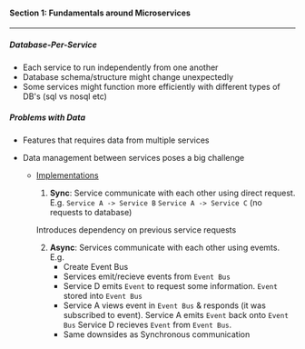  #### Section 1: Fundamentals around Microservices

 ---
 
 ##### Database-Per-Service

- Each service to run independently from one another
- Database schema/structure might change unexpectedly
- Some services might function more efficiently with different types of DB's (sql vs nosql etc)

##### Problems with Data

- Features that requires data from multiple services
- Data management between services poses a big challenge

  * <u>Implementations</u>
    1. <b>Sync</b>: Service communicate with each other using direct request. E.g. 
    `Service A -> Service B`
    `Service A -> Service C` 
    (no requests to database)

    Introduces dependency on previous service requests

    2. <b>Async</b>: Services communicate with each other using evemts. E.g.
        - Create Event Bus
        - Services emit/recieve events from `Event Bus`
        - Service D emits `Event` to request some information. `Event` stored into `Event Bus`
        - Service A views event in `Event Bus` & responds (it was subscribed to event). Service A emits `Event` back onto `Event Bus`
        Service D recieves `Event` from `Event Bus`.
        - Same downsides as Synchronous communication